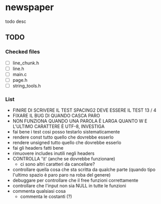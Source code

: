 # newspaper

todo desc

## TODO

### Checked files

- [ ] line_chunk.h
- [ ] line.h
- [ ] main.c
- [ ] page.h
- [ ] string_tools.h

### List

- FINIRE DI SCRIVERE IL TEST SPACING2 DEVE ESSERE IL TEST 13 / 4
- FIXARE IL BUG DI QUANDO CASCA PARO
- NON FUNZIONA QUANDO UNA PAROLA È LARGA QUANTO W E L'ULTIMO CARATTERE È UTF-8, INVESTIGA
- fai bene i test cosi posso testarlo sistematicamente
- rendere const tutto quello che dovrebbe esserlo
- rendere unsigned tutto quello che dovrebbe esserlo
- fai gli headers fatti bene
- rimuovere includes inutili negli headers
- CONTROLLA '\t' (anche se dovrebbe funzionare)
    - ci sono altri caratteri da cancellare?
- controllare quella cosa che sta scritta da qualche parte (quando tipo l'ultimo spazio è paro paro na roba del genere)
- debuggare per controllare che il free funzioni correttamente
- controllare che l'input non sia NULL in tutte le funzioni
- commenta qualsiasi cosa
    - commenta le costanti (?)
